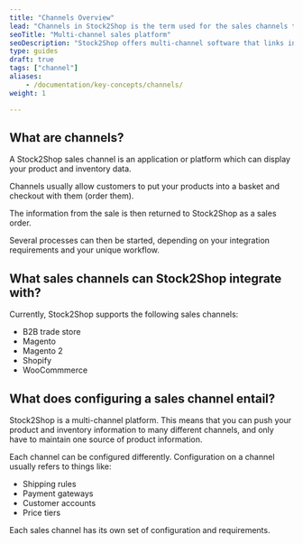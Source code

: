 ```yaml
---
title: "Channels Overview"
lead: "Channels in Stock2Shop is the term used for the sales channels that your products are distributed to and sold on"
seoTitle: "Multi-channel sales platform"
seoDescription: "Stock2Shop offers multi-channel software that links inventory data from your ERP / Accounting system to various sales channels (Magento, Shopify, WooCommerce or your B2B platform). Data sent and sales orders received, simply and easily."
type: guides
draft: true
tags: ["channel"]
aliases:
    - /documentation/key-concepts/channels/
weight: 1

---
```


## What are channels?

A Stock2Shop sales channel is an application or platform which can display your product and inventory data. 

Channels usually allow customers to put your products into a basket and checkout with them (order them). 

The information from the sale is then returned to Stock2Shop as a sales order. 

Several processes can then be started, depending on your integration requirements and your unique workflow.

## What sales channels can Stock2Shop integrate with?
Currently, Stock2Shop supports the following sales channels:

- B2B trade store
- Magento 
- Magento 2 
- Shopify
- WooCommmerce


## What does configuring a sales channel entail?
Stock2Shop is a multi-channel platform. This means that you can push your product and inventory information to many different channels, and only have to maintain one source of product information.

Each channel can be configured differently. Configuration on a channel usually refers to things like:

- Shipping rules
- Payment gateways
- Customer accounts
- Price tiers

Each sales channel has its own set of configuration and requirements.





    


